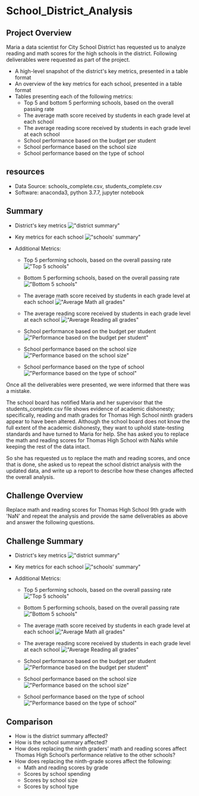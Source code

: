 # School_District_Analysis

## Project Overview
Maria a data scientist for City School District has requested us to analyze reading and math scores for the high schools in the district. Following deliverables were requested as part of the project.
  - A high-level snapshot of the district's key metrics, presented in a table format
  - An overview of the key metrics for each school, presented in a table format
  - Tables presenting each of the following metrics:
    - Top 5 and bottom 5 performing schools, based on the overall passing rate
    - The average math score received by students in each grade level at each school
    - The average reading score received by students in each grade level at each school
    - School performance based on the budget per student
    - School performance based on the school size 
    - School performance based on the type of school

## resources
- Data Source: schools_complete.csv, students_complete.csv
- Software: anaconda3, python 3.7.7, jupyter notebook

## Summary
  - District's key metrics
  !["district summary"](./Resources/district_summary.png "District's key metrics")
  - Key metrics for each school
  !["schools' summary"](./Resources/schools_summary.png "Schools' key metrics")
  
  - Additional Metrics:
    - Top 5 performing schools, based on the overall passing rate
    !["Top 5 schools"](./Resources/top5_schools.png "District's Top 5 schools")
    - Bottom 5 performing schools, based on the overall passing rate
    !["Bottom 5 schools"](./Resources/bottom5_schools.png "District's Bottom 5 schools")
    
    - The average math score received by students in each grade level at each school
    !["Average Math all grades"](./Resources/avg_math_scores_by_grade.png "Average math score in each grade of schools")
    - The average reading score received by students in each grade level at each school
    !["Average Reading all grades"](./Resources/avg_reading_scores_by_grade.png "Average reading score in each grade of schools")
    
    - School performance based on the budget per student
    !["Performance based on the budget per student"](./Resources/budget_per_student.png "School performance based on the budget per student")
    - School performance based on the school size 
    !["Performance based on the school size"](./Resources/school_size.png "School performance based on the school size")
    - School performance based on the type of school
    !["Performance based on the type of school"](./Resources/type_of_school.png "School performance based on the type of school")
  
  

Once all the deliverables were presented, we were informed that there was a mistake.

The school board has notified Maria and her supervisor that the students_complete.csv file shows evidence of academic dishonesty; specifically, reading and math grades for Thomas High School ninth graders appear to have been altered. Although the school board does not know the full extent of the academic dishonesty, they want to uphold state-testing standards and have turned to Maria for help. She has asked you to replace the math and reading scores for Thomas High School with NaNs while keeping the rest of the data intact.

So she has requested us to replace the math and reading scores, and once that is done, she asked us to repeat the school district analysis with the updated data, and write up a report to describe how these changes affected the overall analysis.

## Challenge Overview
Replace math and reading scores for Thomas High School 9th grade with 'NaN' and repeat the analysis and provide the same deliverables as above and answer the following questions.

## Challenge Summary
  - District's key metrics
  !["district summary"](./Resources/district_summary.png "District's key metrics")
  - Key metrics for each school
  !["schools' summary"](./Resources/schools_summary.png "Schools' key metrics")
  
  - Additional Metrics:
    - Top 5 performing schools, based on the overall passing rate
    !["Top 5 schools"](./Resources/top5_schools.png "District's Top 5 schools")
    - Bottom 5 performing schools, based on the overall passing rate
    !["Bottom 5 schools"](./Resources/bottom5_schools.png "District's Bottom 5 schools")
    
    - The average math score received by students in each grade level at each school
    !["Average Math all grades"](./Resources/avg_math_scores_by_grade.png "Average math score in each grade of schools")
    - The average reading score received by students in each grade level at each school
    !["Average Reading all grades"](./Resources/avg_reading_scores_by_grade.png "Average reading score in each grade of schools")
    
    - School performance based on the budget per student
    !["Performance based on the budget per student"](./Resources/budget_per_student.png "School performance based on the budget per student")
    - School performance based on the school size 
    !["Performance based on the school size"](./Resources/school_size.png "School performance based on the school size")
    - School performance based on the type of school
    !["Performance based on the type of school"](./Resources/type_of_school.png "School performance based on the type of school")

## Comparison
  - How is the district summary affected?
  - How is the school summary affected?
  - How does replacing the ninth graders’ math and reading scores affect Thomas High School’s performance relative to the other schools?
  - How does replacing the ninth-grade scores affect the following:
    - Math and reading scores by grade
    - Scores by school spending
    - Scores by school size
    - Scores by school type
